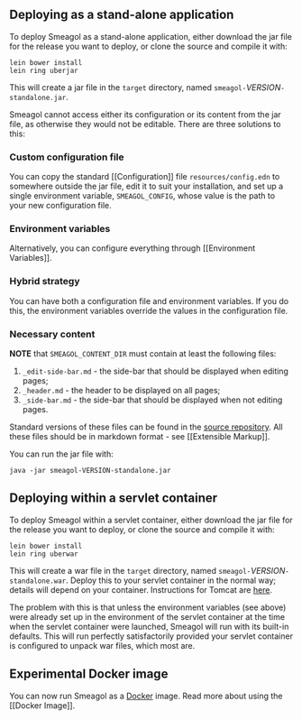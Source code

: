 ## Deploying as a stand-alone application
To deploy Smeagol as a stand-alone application, either download the jar file for the release you want to deploy, or clone the source and compile it with:

    lein bower install
    lein ring uberjar

This will create a jar file in the `target` directory, named `smeagol-`*VERSION*`-standalone.jar`.

Smeagol cannot access either its configuration or its content from the jar file, as otherwise they would not be editable. There are three solutions to this:

### Custom configuration file
You can copy the standard [[Configuration]] file `resources/config.edn` to somewhere outside the jar file, edit it to suit your installation, and set up a single environment variable, `SMEAGOL_CONFIG`, whose value is the path to your new configuration file.

### Environment variables
Alternatively, you can configure everything through [[Environment Variables]].

### Hybrid strategy
You can have both a configuration file and environment variables. If you do this, the environment variables override the values in the configuration file.

### Necessary content
**NOTE** that `SMEAGOL_CONTENT_DIR` must contain at least the following files:

1. `_edit-side-bar.md` - the side-bar that should be displayed when editing pages;
2. `_header.md` - the header to be displayed on all pages;
3. `_side-bar.md` - the side-bar that should be displayed when not editing pages.

Standard versions of these files can be found in the [source repository](https://github.com/journeyman-cc/smeagol/tree/master/resources/public/content). All these files should be in markdown format - see [[Extensible Markup]].

You can run the jar file with:

    java -jar smeagol-VERSION-standalone.jar

## Deploying within a servlet container
To deploy Smeagol within a servlet container, either download the jar file for the release you want to deploy, or clone the source and compile it with:

    lein bower install
    lein ring uberwar

This will create a war file in the `target` directory, named `smeagol-`*VERSION*`-standalone.war`.  Deploy this to your servlet container in the normal way; details will depend on your container. Instructions for Tomcat are [here](https://tomcat.apache.org/tomcat-8.0-doc/deployer-howto.html).

The problem with this is that unless the environment variables (see above) were already set up in the environment of the servlet container at the time when the servlet container were launched, Smeagol will run with its built-in defaults. This will run perfectly satisfactorily provided your servlet container is configured to unpack war files, which most are.

## Experimental Docker image

You can now run Smeagol as a [Docker](http://www.docker.com) image. Read more about using the [[Docker Image]].
